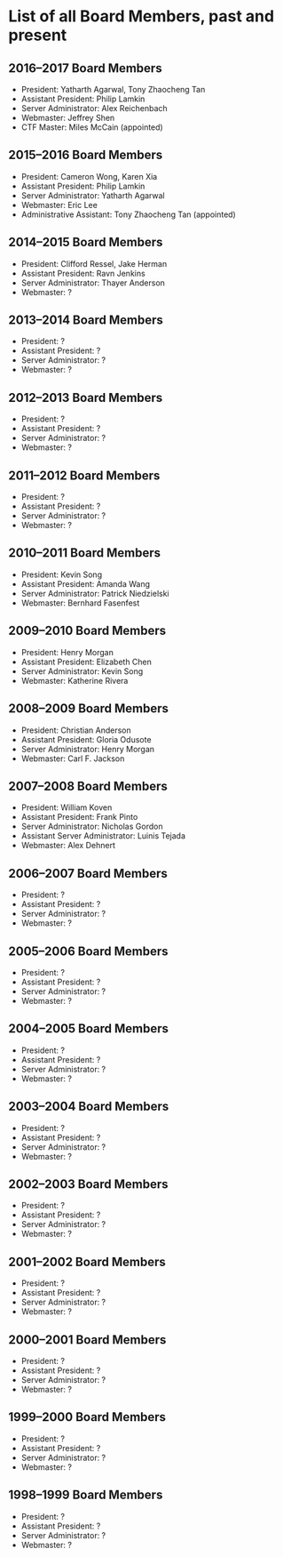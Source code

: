 # List of all Board Members, past and present

## 2016–2017 Board Members
* President: Yatharth Agarwal, Tony Zhaocheng Tan
* Assistant President: Philip Lamkin
* Server Administrator: Alex Reichenbach
* Webmaster: Jeffrey Shen
* CTF Master: Miles McCain (appointed)

## 2015–2016 Board Members
* President: Cameron Wong, Karen Xia
* Assistant President: Philip Lamkin
* Server Administrator: Yatharth Agarwal
* Webmaster: Eric Lee
* Administrative Assistant: Tony Zhaocheng Tan (appointed)

## 2014–2015 Board Members
* President: Clifford Ressel, Jake Herman
* Assistant President: Ravn Jenkins
* Server Administrator: Thayer Anderson
* Webmaster: ?

## 2013–2014 Board Members
* President: ?
* Assistant President: ?
* Server Administrator: ?
* Webmaster: ?

## 2012–2013 Board Members
* President: ?
* Assistant President: ?
* Server Administrator: ?
* Webmaster: ?

## 2011–2012 Board Members
* President: ?
* Assistant President: ?
* Server Administrator: ?
* Webmaster: ?

## 2010–2011 Board Members
* President: Kevin Song
* Assistant President: Amanda Wang
* Server Administrator: Patrick Niedzielski
* Webmaster: Bernhard Fasenfest

## 2009–2010 Board Members
* President: Henry Morgan
* Assistant President: Elizabeth Chen
* Server Administrator: Kevin Song
* Webmaster: Katherine Rivera

## 2008–2009 Board Members
* President: Christian Anderson
* Assistant President: Gloria Odusote
* Server Administrator: Henry Morgan
* Webmaster: Carl F. Jackson

## 2007–2008 Board Members
* President: William Koven
* Assistant President: Frank Pinto
* Server Administrator: Nicholas Gordon
* Assistant Server Administrator: Luinis Tejada
* Webmaster: Alex Dehnert

## 2006–2007 Board Members
* President: ?
* Assistant President: ?
* Server Administrator: ?
* Webmaster: ?

## 2005–2006 Board Members
* President: ?
* Assistant President: ?
* Server Administrator: ?
* Webmaster: ?

## 2004–2005 Board Members
* President: ?
* Assistant President: ?
* Server Administrator: ?
* Webmaster: ?

## 2003–2004 Board Members
* President: ?
* Assistant President: ?
* Server Administrator: ?
* Webmaster: ?

## 2002–2003 Board Members
* President: ?
* Assistant President: ?
* Server Administrator: ?
* Webmaster: ?

## 2001–2002 Board Members
* President: ?
* Assistant President: ?
* Server Administrator: ?
* Webmaster: ?

## 2000–2001 Board Members
* President: ?
* Assistant President: ?
* Server Administrator: ?
* Webmaster: ?

## 1999–2000 Board Members
* President: ?
* Assistant President: ?
* Server Administrator: ?
* Webmaster: ?

## 1998–1999 Board Members
* President: ?
* Assistant President: ?
* Server Administrator: ?
* Webmaster: ?
